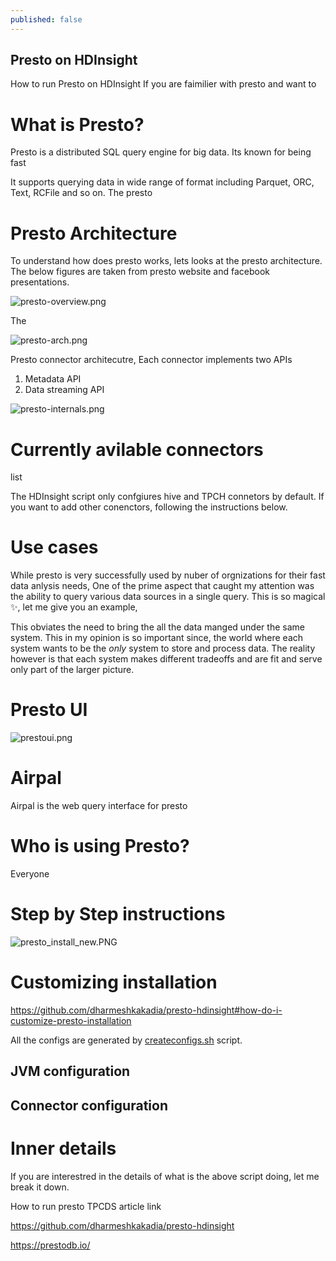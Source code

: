 ```yaml
---
published: false
---
```

## Presto on HDInsight

How to run Presto on HDInsight
If you are faimilier with presto and want to 

# What is Presto?
Presto is a distributed SQL query engine for big data.
Its known for being fast

It supports querying data in wide range of format including Parquet, ORC, Text, RCFile and so on.
The presto 

# Presto Architecture
To understand how does presto works, lets looks at the presto architecture. The below figures are taken from presto website and facebook presentations.

![presto-overview.png]({{site.baseurl}}/images/presto-overview.png)


The 

![presto-arch.png]({{site.baseurl}}/images/presto-arch.png)


Presto connector architecutre, 
Each connector implements two APIs 
1. Metadata API
2. Data streaming API

![presto-internals.png]({{site.baseurl}}/images/presto-internals.png)


# Currently avilable connectors

list

The HDInsight script only confgiures hive and TPCH connetors by default. If you want to add other conenctors, following the instructions below.

# Use cases
While presto is very successfully used by nuber of orgnizations for their fast data anlysis needs,
One of the prime aspect that caught my attention was the ability to query various data sources in a single query. This is so magical ✨, let me give you an example,


This obviates the need to bring the all the data manged under the same system. This in my opinion is so important since, the world where each system wants to be the _only_ system to store and process data.
The reality however is that each system makes different tradeoffs and are fit and serve only part of the larger picture.

# Presto UI
![prestoui.png]({{site.baseurl}}/images/prestoui.png)


# Airpal
Airpal is the web query interface for presto

# Who is using Presto?
Everyone

# Step by Step instructions

![presto_install_new.PNG]({{site.baseurl}}/images/presto_install_new.PNG)


# Customizing installation

https://github.com/dharmeshkakadia/presto-hdinsight#how-do-i-customize-presto-installation

All the configs are generated by [createconfigs.sh](https://github.com/dharmeshkakadia/presto-hdinsight/blob/master/createconfigs.sh) script.

## JVM configuration

## Connector configuration 




# Inner details
If you are interestred in the details of what is the above script doing, let me break it down.

How to run presto TPCDS article link

https://github.com/dharmeshkakadia/presto-hdinsight

https://prestodb.io/
